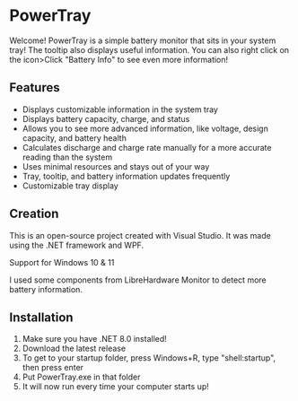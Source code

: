 # PowerTray
Welcome! PowerTray is a simple battery monitor that sits in your system tray!
The tooltip also displays useful information.
You can also right click on the icon>Click "Battery Info" to see even more information!

## Features
- Displays customizable information in the system tray
- Displays battery capacity, charge, and status
- Allows you to see more advanced information, like voltage, design capacity, and battery health
- Calculates discharge and charge rate manually for a more accurate reading than the system
- Uses minimal resources and stays out of your way
- Tray, tooltip, and battery information updates frequently
- Customizable tray display

## Creation
This is an open-source project created with Visual Studio.
It was made using the .NET framework and WPF.

Support for Windows 10 & 11

I used some components from LibreHardware Monitor to detect more battery information.

## Installation

1. Make sure you have .NET 8.0 installed!
2. Download the latest release
3. To get to your startup folder, press Windows+R, type "shell:startup", then press enter
4. Put PowerTray.exe in that folder
5. It will now run every time your computer starts up!